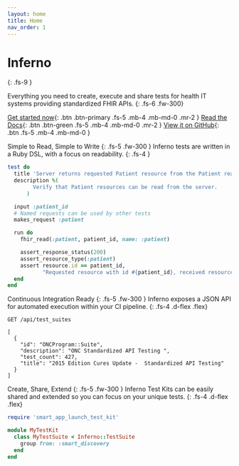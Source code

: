 ```yaml
---
layout: home
title: Home
nav_order: 1
---
```

# Inferno
{: .fs-9 }

Everything you need to create, execute and share tests for health IT systems providing standardized FHIR APIs.
{: .fs-6 .fw-300}

[Get started now](/inferno-core/getting-started){: .btn .btn-primary .fs-5 .mb-4 .mb-md-0 .mr-2 } [Read the Docs](/inferno-core/overview){: .btn .btn-green .fs-5 .mb-4 .mb-md-0 .mr-2 } [View it on GitHub](https://github.com/inferno-framework/){: .btn .fs-5 .mb-4 .mb-md-0 }

Simple to Read, Simple to Write
{: .fs-5 .fw-300 }
Inferno tests are written in a Ruby DSL, with a focus on readability.
{: .fs-4 }

```ruby
test do
  title 'Server returns requested Patient resource from the Patient read interaction'
  description %(
        Verify that Patient resources can be read from the server.
      )

  input :patient_id
  # Named requests can be used by other tests
  makes_request :patient

  run do
    fhir_read(:patient, patient_id, name: :patient)

    assert_response_status(200)
    assert_resource_type(:patient)
    assert resource.id == patient_id,
           "Requested resource with id #{patient_id}, received resource with id #{resource.id}"
  end
end
```

Continuous Integration Ready
{: .fs-5 .fw-300 }
Inferno exposes a JSON API for automated execution within your CI pipeline.
{: .fs-4 .d-flex .flex}
```http
GET /api/test_suites

[
  {
    "id": "ONCProgram::Suite",
    "description": "ONC Standardized API Testing ",
    "test_count": 427,
    "title": "2015 Edition Cures Update -  Standardized API Testing"
  }
]
```

Create, Share, Extend
{: .fs-5 .fw-300 }
Inferno Test Kits can be easily shared and extended so you can focus on your unique tests.
{: .fs-4 .d-flex .flex}
```ruby
require 'smart_app_launch_test_kit'

module MyTestKit
  class MyTestSuite < Inferno::TestSuite
    group from: :smart_discovery
  end
end
```
